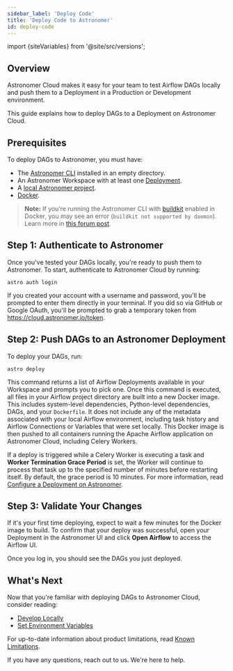 ```yaml
---
sidebar_label: 'Deploy Code'
title: 'Deploy Code to Astronomer'
id: deploy-code
---
```


import {siteVariables} from '@site/src/versions';

## Overview

Astronomer Cloud makes it easy for your team to test Airflow DAGs locally and push them to a Deployment in a Production or Development environment.

This guide explains how to deploy DAGs to a Deployment on Astronomer Cloud.

## Prerequisites

To deploy DAGs to Astronomer, you must have:

- The [Astronomer CLI](install-cli) installed in an empty directory.
- An Astronomer Workspace with at least one [Deployment](configure-deployment).
- A [local Astronomer project](develop-locally).
- [Docker](https://www.docker.com/products/docker-desktop).

> **Note:** If you’re running the Astronomer CLI with [buildkit](https://docs.docker.com/develop/develop-images/build_enhancements/) enabled in Docker, you may see an error (`buildkit not supported by daemon`). Learn more in [this forum post](https://forum.astronomer.io/t/buildkit-not-supported-by-daemon-error-command-docker-build-t-airflow-astro-bcb837-airflow-latest-failed-failed-to-execute-cmd-exit-status-1/857).

## Step 1: Authenticate to Astronomer

Once you've tested your DAGs locally, you're ready to push them to Astronomer. To start, authenticate to Astronomer Cloud by running:

```
astro auth login
```

If you created your account with a username and password, you'll be prompted to enter them directly in your terminal. If you did so via GitHub or Google OAuth, you'll be prompted to grab a temporary token from https://cloud.astronomer.io/token.

## Step 2: Push DAGs to an Astronomer Deployment

To deploy your DAGs, run:

```
astro deploy
```

This command returns a list of Airflow Deployments available in your Workspace and prompts you to pick one. Once this command is executed, all files in your Airflow project directory are built into a new Docker image. This includes system-level dependencies, Python-level dependencies, DAGs, and your `Dockerfile`. It does not include any of the metadata associated with your local Airflow environment, including task history and Airflow Connections or Variables that were set locally. This Docker image is then pushed to all containers running the Apache Airflow application on Astronomer Cloud, including Celery Workers.

If a deploy is triggered while a Celery Worker is executing a task and **Worker Termination Grace Period** is set, the Worker will continue to process that task up to the specified number of minutes before restarting itself. By default, the grace period is 10 minutes. For more information, read [Configure a Deployment on Astronomer](configure-deployment).

## Step 3: Validate Your Changes

If it's your first time deploying, expect to wait a few minutes for the Docker image to build. To confirm that your deploy was successful, open your Deployment in the Astronomer UI and click **Open Airflow** to access the Airflow UI.

Once you log in, you should see the DAGs you just deployed.

## What's Next

Now that you're familiar with deploying DAGs to Astronomer Cloud, consider reading:

- [Develop Locally](develop-locally)
- [Set Environment Variables](environment-variables)

For up-to-date information about product limitations, read [Known Limitations](known-limitations).

If you have any questions, reach out to us. We're here to help.
